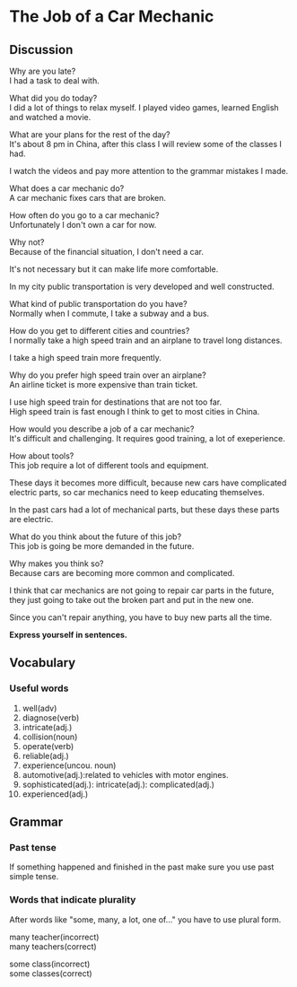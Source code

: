 # The Job of a Car Mechanic
## Discussion
Why are you late?  
I had a task to deal with.  

What did you do today?  
I did a lot of things to relax myself. I played video games, learned English and watched a movie.    

What are your plans for the rest of the day?  
It's about 8 pm in China, after this class I will review some of the classes I had.  

I watch the videos and pay more attention to the grammar mistakes I made.  

What does a car mechanic do?  
A car mechanic fixes cars that are broken.  

How often do you go to a car mechanic?  
Unfortunately I don't own a car for now.    

Why not?  
Because of the financial situation, I don't need a car.  

It's not necessary but it can make life more comfortable.  

In my city public transportation is very developed and well constructed.  

What kind of public transportation do you have?  
Normally when I commute, I take a subway and a bus.  

How do you get to different cities and countries?  
I normally take a high speed train and an airplane to travel long distances.  

I take a high speed train more frequently.  

Why do you prefer high speed train over an airplane?  
An airline ticket is more expensive than train ticket.  

I use high speed train for destinations that are not too far.  
High speed train is fast enough I think to get to most cities in China.  

How would you describe a job of a car mechanic?  
It's difficult and challenging. It requires good training, a lot of exeperience.  

How about tools?  
This job require a lot of different tools and equipment.  

These days it becomes more difficult, because new cars have complicated electric parts, so car mechanics need to keep educating themselves.  

In the past cars had a lot of mechanical parts, but these days these parts are electric.  

What do you think about the future of this job?  
This job is going be more demanded in the future.  

Why makes you think so?  
Because cars are becoming more common and complicated.  

I think that car mechanics are not going to repair car parts in the future, they just going to take out the broken part and put in the new one.  

Since you can't repair anything, you have to buy new parts all the time.  


**Express yourself in sentences.**

## Vocabulary
### Useful words
1. well(adv)
1. diagnose(verb)
1. intricate(adj.)
1. collision(noun)
1. operate(verb)
1. reliable(adj.)
1. experience(uncou. noun)
1. automotive(adj.):related to vehicles with motor engines.
1. sophisticated(adj.): intricate(adj.): complicated(adj.)
1. experienced(adj.)

## Grammar
### Past tense
If something happened and finished in the past make sure you use past simple tense.  

### Words that indicate plurality
After words like "some, many, a lot, one of..." you have to use plural form.  

many teacher(incorrect)   
many teachers(correct)  

some class(incorrect)  
some classes(correct)
